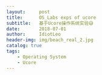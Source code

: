 ```yaml
---
layout:     post
title:      OS_Labs exps of ucore
subtitle:   基于Ucore操作系统实验😅
date:       2018-07-01
author:     IdiotLeo
header-img: img/beach_real_2.jpg
catalog: true
tags:
    - Operating System
    - Ucore
---
```

